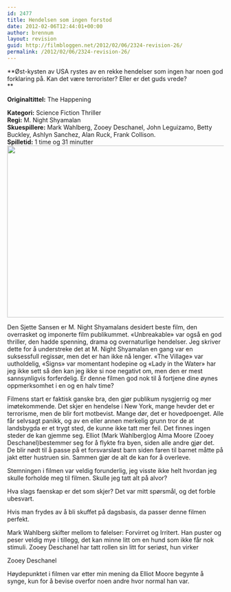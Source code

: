 ```yaml
---
id: 2477
title: Hendelsen som ingen forstod
date: 2012-02-06T12:44:01+00:00
author: brennum
layout: revision
guid: http://filmbloggen.net/2012/02/06/2324-revision-26/
permalink: /2012/02/06/2324-revision-26/
---
```

**Øst-kysten av USA rystes av en rekke hendelser som ingen har noen god forklaring på. Kan det være terrorister? Eller er det guds vrede?  
** 

**<!--more-->Originaltittel:** The Happening

  
**Kategori:** Science Fiction Thriller  
**Regi:** M. Night Shyamalan  
**Skuespillere:** Mark Wahlberg, Zooey Deschanel, John Leguizamo, Betty Buckley, Ashlyn Sanchez, Alan Ruck, Frank Collison.  
**Spilletid:** 1 time og 31 minutter  
<a href="http://filmbloggen.net/?attachment_id=2440" rel="attachment wp-att-2440"><img class="alignnone size-full wp-image-2440" src="http://filmbloggen.net/wp-content/uploads//2012/02/zooey_deschanel_the_happening_movie_image.jpg" alt="" width="600" height="400" /></a>

Den Sjette Sansen er M. Night Shyamalans desidert beste film, den overrasket og imponerte film publikummet. &laquo;Unbreakable&raquo; var også en god thriller, den hadde spenning, drama og overnaturlige hendelser. Jeg skriver dette for å understreke det at M. Night Shyamalan en gang var en suksessfull regissør, men det er han ikke nå lenger. &laquo;The Village&raquo; var uutholdelig, &laquo;Signs&raquo; var momentant hodepine og &laquo;Lady in the Water&raquo; har jeg ikke sett så den kan jeg ikke si noe negativt om, men den er mest sannsynligvis forferdelig. Er denne filmen god nok til å fortjene dine øynes oppmerksomhet i en og en halv time?

Filmens start er faktisk ganske bra, den gjør publikum nysgjerrig og mer imøtekommende. Det skjer en hendelse i New York, mange hevder det er terrorisme, men de blir fort motbevist. Mange dør, det er hovedpoenget. Alle får selvsagt panikk, og av en eller annen merkelig grunn tror de at landsbygda er et trygt sted, de kunne ikke tatt mer feil. Det finnes ingen steder de kan gjemme seg. Elliot (Mark Wahlberg)og Alma Moore (Zooey Deschanel)bestemmer seg for å flykte fra byen, siden alle andre gjør det. De blir nødt til å passe på et forsvarsløst barn siden faren til barnet måtte på jakt etter hustruen sin. Sammen gjør de alt de kan for å overleve.

Stemningen i filmen var veldig forunderlig, jeg visste ikke helt hvordan jeg skulle forholde meg til filmen. Skulle jeg tatt alt på alvor?

Hva slags faenskap er det som skjer? Det var mitt spørsmål, og det forble ubesvart.

Hvis man frydes av å bli skuffet på dagsbasis, da passer denne filmen perfekt.

Mark Wahlberg skifter mellom to følelser: Forvirret og Irritert. Han puster og peser veldig mye i tillegg, det kan minne litt om en hund som ikke får nok stimuli. Zooey Deschanel har tatt rollen sin litt for seriøst, hun virker

Zooey Deschanel

Høydepunktet i filmen var etter min mening da Elliot Moore begynte å synge, kun for å bevise overfor noen andre hvor normal han var.